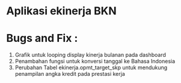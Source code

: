 # Aplikasi ekinerja BKN

Bugs and Fix :
===============
1. Grafik untuk looping display kinerja bulanan pada dashboard
2. Penambahan fungsi untuk konversi tanggal ke Bahasa Indonesia
3. Perubahan Tabel ekinerja.opmt_target_skp untuk mendukung penampilan angka kredit pada prestasi kerja
